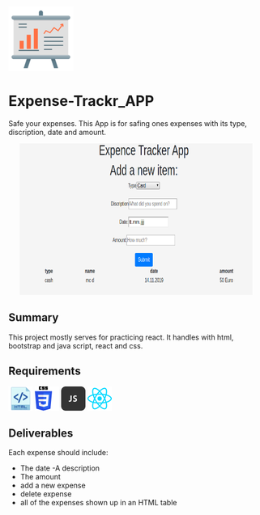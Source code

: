 ![](https://github.com/benjaminheine/Expense_Tracker/blob/master/images/financialReport.png)
# Expense-Trackr_APP
Safe your expenses. This App is for safing ones expenses with its type, discription, date and amount.
<p align="center">
  <img width="460" height="300" src="https://github.com/benjaminheine/Expense_Tracker/blob/master/images/expenseTrackerApp.png">
</p>

## Summary
This project mostly serves for practicing react. 
It handles with html, bootstrap and java script, react and css.
## Requirements

![Expense Tracker App](https://github.com/benjaminheine/Expense_Tracker/blob/master/images/html.png) ![](https://github.com/benjaminheine/Expense_Tracker/blob/master/images/css.png) ![](https://github.com/benjaminheine/Expense_Tracker/blob/master/images/js.png) ![](https://github.com/benjaminheine/Expense_Tracker/blob/master/images/react.png)

## Deliverables
Each expense should include:
- The date
-A description
- The amount
- add a new expense
- delete expense
- all of the expenses shown up in an HTML table
